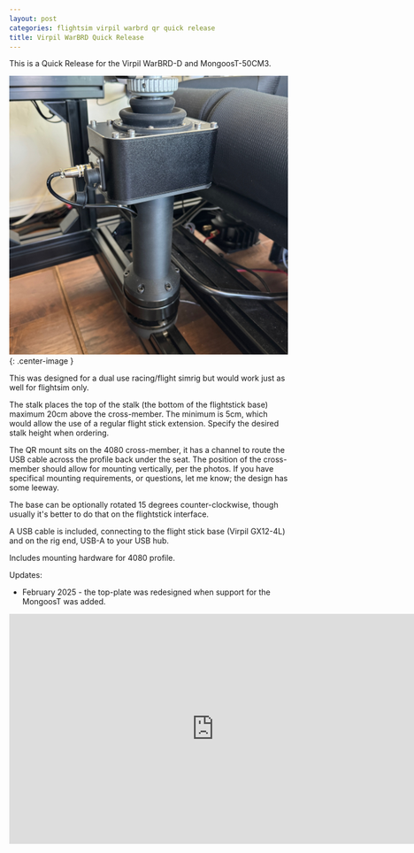 ```yaml
---
layout: post
categories: flightsim virpil warbrd qr quick release
title: Virpil WarBRD Quick Release
---
```


This is a Quick Release for the Virpil WarBRD-D and MongoosT-50CM3. 

![](/assets/wbqr/wbqr1.jpg){: .center-image }

This was designed for a dual use racing/flight simrig but would work just as well for flightsim only. 

The stalk places the top of the stalk (the bottom of the flightstick base) maximum 20cm above the cross-member. The minimum is 5cm, which would allow the use of a regular flight stick extension. Specify the desired stalk height when ordering. 

The QR mount sits on the 4080 cross-member, it has a channel to route the USB cable across the profile back under the seat.  The position of the cross-member should allow for mounting vertically, per the photos. If you have specifical mounting requirements, or questions, let me know; the design has some leeway.

The base can be optionally rotated 15 degrees counter-clockwise, though usually it's better to do that on the flightstick interface.

A USB cable is included, connecting to the flight stick base (Virpil GX12-4L) and on the rig end, USB-A to your USB hub.

Includes mounting hardware for 4080 profile.

Updates: 

- February 2025 - the top-plate was redesigned when support for the MongoosT was added.


<iframe width="740" height="416" class="center-image" src="https://www.youtube.com/embed/X_5XEbTMZkc?si=jtqs7g382LLvXJZh" title="YouTube video player" frameborder="0" allow="accelerometer; autoplay; clipboard-write; encrypted-media; gyroscope; picture-in-picture; web-share" referrerpolicy="strict-origin-when-cross-origin" allowfullscreen></iframe>